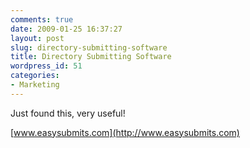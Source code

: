 ```yaml
---
comments: true
date: 2009-01-25 16:37:27
layout: post
slug: directory-submitting-software
title: Directory Submitting Software
wordpress_id: 51
categories:
- Marketing
---
```


Just found this, very useful!

[www.easysubmits.com](http://www.easysubmits.com)
